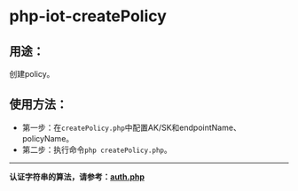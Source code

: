 # php-iot-createPolicy

## 用途：

创建policy。

## 使用方法：

* 第一步：在`createPolicy.php`中配置AK/SK和endpointName、policyName。
* 第二步：执行命令`php createPolicy.php`。

---

**认证字符串的算法，请参考：[auth.php](../../authorization/auth.php)**